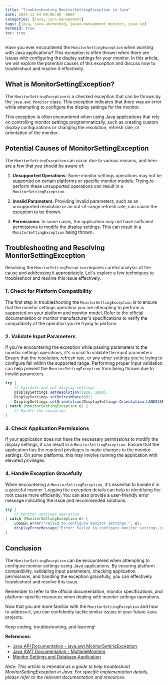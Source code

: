 ```yaml
---
title: "Troubleshooting MonitorSettingException in Java"
date: 2023-12-04 09:00:00 -0000
categories: [Java, java.management]
tags: [java, java-unchecked, javax.management.monitor, java-se]
mermaid: true
toc: true
---
```



Have you ever encountered the `MonitorSettingException` when working with Java applications? This exception is often thrown when there are issues with configuring the display settings for your monitor. In this article, we will explore the potential causes of this exception and discuss how to troubleshoot and resolve it effectively.

## What is MonitorSettingException?

The `MonitorSettingException` is a checked exception that can be thrown by the `java.awt.Monitor` class. This exception indicates that there was an error while attempting to configure the display settings for the monitor.

This exception is often encountered when using Java applications that rely on controlling monitor settings programmatically, such as creating custom display configurations or changing the resolution, refresh rate, or orientation of the monitor.

## Potential Causes of MonitorSettingException

The `MonitorSettingException` can occur due to various reasons, and here are a few that you should be aware of:

1. **Unsupported Operations**: Some monitor settings operations may not be supported on certain platforms or specific monitor models. Trying to perform these unsupported operations can result in a `MonitorSettingException`.

2. **Invalid Parameters**: Providing invalid parameters, such as an unsupported resolution or an out-of-range refresh rate, can cause the exception to be thrown.

3. **Permissions**: In some cases, the application may not have sufficient permissions to modify the display settings. This can result in a `MonitorSettingException` being thrown.

## Troubleshooting and Resolving MonitorSettingException

Resolving the `MonitorSettingException` requires careful analysis of the cause and addressing it appropriately. Let's explore a few techniques to troubleshoot and resolve this issue effectively.

### 1. Check for Platform Compatibility

The first step in troubleshooting the `MonitorSettingException` is to ensure that the monitor settings operation you are attempting to perform is supported on your platform and monitor model. Refer to the official documentation or monitor manufacturer's specifications to verify the compatibility of the operation you're trying to perform.

### 2. Validate Input Parameters

If you're encountering the exception while passing parameters to the monitor settings operations, it's crucial to validate the input parameters. Ensure that the resolution, refresh rate, or any other settings you're trying to configure fall within the supported range. Performing proper input validation can help prevent the `MonitorSettingException` from being thrown due to invalid parameters.

```java
try {
    // Validate and set display settings
    DisplaySettings.setResolution(1920, 1080);
    DisplaySettings.setRefreshRate(60);
    DisplaySettings.setOrientation(DisplaySettings.Orientation.LANDSCAPE);
} catch (MonitorSettingException e) {
    // Handle the exception
}
```

### 3. Check Application Permissions

If your application does not have the necessary permissions to modify the display settings, it can result in a `MonitorSettingException`. Ensure that the application has the required privileges to make changes to the monitor settings. On some platforms, this may involve running the application with elevated privileges.

### 4. Handle Exception Gracefully

When encountering a `MonitorSettingException`, it's essential to handle it in a graceful manner. Logging the exception details can help in identifying the root cause more efficiently. You can also provide a user-friendly error message indicating the issue and recommended solutions.

```java
try {
    // Monitor settings operation
} catch (MonitorSettingException e) {
    LOGGER.error("Failed to configure monitor settings.", e);
    displayErrorMessage("Error: Failed to configure monitor settings.\nPlease check your display configuration and try again.");
}
```

## Conclusion

The `MonitorSettingException` can be encountered when attempting to configure monitor settings using Java applications. By ensuring platform compatibility, validating input parameters, checking application permissions, and handling the exception gracefully, you can effectively troubleshoot and resolve this issue.

Remember to refer to the official documentation, monitor specifications, and platform-specific resources when dealing with monitor settings operations.

Now that you are more familiar with the `MonitorSettingException` and how to address it, you can confidently tackle similar issues in your future Java projects.

Keep coding, troubleshooting, and learning!

**References:**

- [Java API Documentation - java.awt.MonitorSettingException](https://docs.oracle.com/en/java/javase/14/docs/api/java.desktop/java/awt/MonitorSettingException.html)
- [Java AWT Documentation - MultipleMonitors](https://docs.oracle.com/en/java/javase/14/docs/api/java.desktop/java/awt/MultipleMonitors.html)
- [Monitor Settings and Database Application](https://www.oracle.com/technetwork/articles/javase/multimonitors-137272.html)

*Note: This article is intended as a guide to help troubleshoot MonitorSettingException in Java. For specific implementation details, please refer to the relevant documentation and resources.*